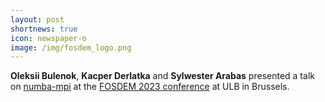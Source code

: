 ```yaml
---
layout: post
shortnews: true
icon: newspaper-o
image: /img/fosdem_logo.png
---
```


<b>Oleksii Bulenok</b>, <b>Kacper Derlatka</b> and <b>Sylwester Arabas</b> presented a talk on
  <a href="https://pypi.org/p/numba-mpi">numba-mpi</a>
  at the <a href="https://archive.fosdem.org/2023/schedule/event/numba_mpi/">FOSDEM 2023 conference</a> 
  at ULB in Brussels.

